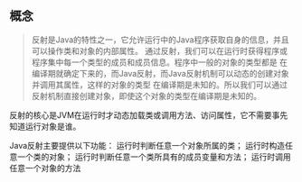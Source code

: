 ## 概念
> 反射是Java的特性之一，它允许运行中的Java程序获取自身的信息，并且可以操作类和对象的内部属性。
通过反射，我们可以在运行时获得程序或程序集中每一个类型的成员和成员信息。程序中一般的对象的类型都是
在编译期就确定下来的，而Java反射，而Java反射机制可以动态的创建对象并调用其属性，这样的对象的类型
在编译期是未知的。所以我们可以通过反射机制直接创建对象，即使这个对象的类型在编译期是未知的。

反射的核心是JVM在运行时才动态加载类或调用方法、访问属性，它不需要事先知道运行对象是谁。

Java反射主要提供以下功能：
	运行时判断任意一个对象所属的类；
	运行时构造任意一个类的对象；
	运行时判断任意一个类所具有的成员变量和方法；
	运行时调用任意一个对象的方法
















